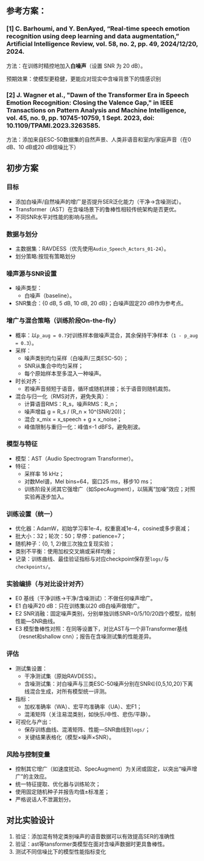 
## 参考方案：

### [1]	C. Barhoumi, and Y. BenAyed, “Real-time speech emotion recognition using deep learning and data augmentation,” Artificial Intelligence Review, vol. 58, no. 2, pp. 49, 2024/12/20, 2024.

方法：在训练时精控地加入**白噪声**（设置 SNR 为 20 dB）。

预期效果：使模型更稳健，更能应对现实中含噪背景下的情感识别

### [2] J. Wagner et al., "Dawn of the Transformer Era in Speech Emotion Recognition: Closing the Valence Gap," in IEEE Transactions on Pattern Analysis and Machine Intelligence, vol. 45, no. 9, pp. 10745-10759, 1 Sept. 2023, doi: 10.1109/TPAMI.2023.3263585.
方法：添加来自ESC-50数据集的自然声景、人类非语音和室内/家庭声音（在0 dB、10 dB或20 dB信噪比下）


## 初步方案

### 目标
  - 添加白噪声/自然噪声的增广是否提升SER泛化能力（干净→含噪测试）。
  - Transformer（AST）在含噪场景下的鲁棒性相较传统架构是否更优。
  - 不同SNR水平对性能的影响与拐点。

### 数据与划分
- 主数据集：RAVDESS（优先使用`Audio_Speech_Actors_01-24`）。
- 划分策略:按现有策略划分

### 噪声源与SNR设置
- 噪声类型：
  - 白噪声（baseline）。
- SNR集合：{0 dB, 5 dB, 10 dB, 20 dB}；白噪声固定20 dB作为参考点。

### 增广与混合策略（训练阶段On-the-fly）
- 概率：以`p_aug = 0.7`对训练样本做噪声混合，其余保持干净样本（`1 - p_aug = 0.3`）。
- 采样：
  - 噪声类别均匀采样（白噪声/三类ESC-50）；
  - SNR从集合中均匀采样；
  - 每个原始样本至多混入一种噪声。
- 时长对齐：
  - 若噪声音频短于语音，循环或随机拼接；长于语音则随机裁剪。
- 混合与归一化（RMS对齐，避免失真）：
  - 计算语音RMS：R_s，噪声RMS：R_n；
  - 噪声增益 g = R_s / (R_n × 10^(SNR/20))；
  - 混合 x_mix = x_speech + g × x_noise；
  - 峰值限制与重归一化：峰值≤-1 dBFS，避免削波。

### 模型与特征
- 模型：AST（Audio Spectrogram Transformer）。
- 特征：
  - 采样率 16 kHz；
  - 对数Mel谱，Mel bins=64，窗口25 ms，移步10 ms；
  - 训练阶段关闭其它强增广（如SpecAugment），以隔离“加噪”效应；对照实验再逐步加入。

### 训练设置（统一）
- 优化器：AdamW，初始学习率1e-4，权重衰减1e-4，cosine或多步衰减；
- 批大小：32；轮次：50；早停：patience=7；
- 随机种子：{0, 1, 2}做三次独立复现实验；
- 类别不平衡：使用加权交叉熵或采样均衡；
- 记录：训练曲线、最佳验证指标与对应checkpoint保存至`logs/`与`checkpoints/`。

### 实验编排（与对比设计对齐）
- E0 基线（干净训练→干净/含噪测试）：不做任何噪声增广。
- E1 白噪声20 dB：只在训练集以20 dB白噪声做增广。
- E2 SNR消融：固定噪声类别，分别单独训练SNR=0/5/10/20四个模型，绘制性能—SNR曲线。
- E3 模型鲁棒性对照：在同等设置下，对比AST与一个非Transformer基线（resnet和shallow cnn）；报告在含噪测试集的性能差异。

### 评估
- 测试集设置：
  - 干净测试集（原始RAVDESS）。
  - 含噪测试集：对白噪声与三类ESC-50噪声分别在SNR∈{0,5,10,20}下离线混合生成，对所有模型统一评测。
- 指标：
  - 加权准确率（WA）、宏平均准确率（UA）、宏F1；
  - 混淆矩阵（关注易混类别，如快乐/中性、悲伤/平静）。
- 可视化与产出：
  - 保存训练曲线、混淆矩阵、性能—SNR曲线到`logs/`；
  - 关键结果表格化（模型×噪声×SNR）。

### 风险与控制变量
- 控制其它增广（如速度扰动、SpecAugment）为关闭或固定，以突出“噪声增广”的主效应。
- 统一特征提取、优化器与训练轮次；
- 使用固定随机种子并报告均值±标准差；
- 严格说话人不泄漏划分。



## 对比实验设计
1. 验证：添加混有特定类别噪声的语音数据可以有效提高SER的准确性
2. 验证：ast等tansformer类模型在面对含噪声数据时更具鲁棒性。
3. 测试不同信噪比下的模型性能指标变化



